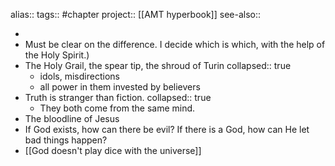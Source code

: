 alias::
tags:: #chapter 
project:: [[AMT hyperbook]]
see-also::

-
- Must be clear on the difference. I decide which is which, with the help of the Holy Spirit.)
- The Holy Grail, the spear tip, the shroud of Turin
  collapsed:: true
	- idols, misdirections
	- all power in them invested by believers
- Truth is stranger than fiction.
  collapsed:: true
	- They both come from the same mind.
- The bloodline of Jesus
- If God exists, how can there be evil? If there is a God, how can He let bad things happen?
- [[God doesn't play dice with the universe]]